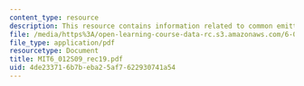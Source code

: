 ```yaml
---
content_type: resource
description: This resource contains information related to common emitter amplifier.
file: /media/https%3A/open-learning-course-data-rc.s3.amazonaws.com/6-012-microelectronic-devices-and-circuits-spring-2009/4de233716b7beba25af7622930741a54_MIT6_012S09_rec19.pdf
file_type: application/pdf
resourcetype: Document
title: MIT6_012S09_rec19.pdf
uid: 4de23371-6b7b-eba2-5af7-622930741a54
---
```

